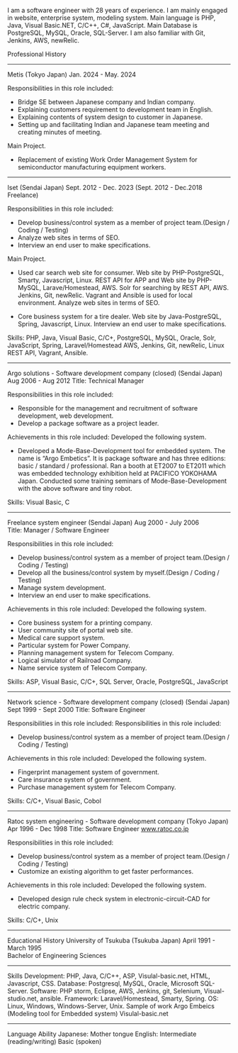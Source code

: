 I am a software engineer with 28 years of experience.
I am mainly engaged in website, enterprise system, modeling system.
Main language is PHP, Java, Visual Basic.NET, C/C++, C#, JavaScript.
Main Database is PostgreSQL, MySQL, Oracle, SQL-Server.
I am also familiar with Git, Jenkins, AWS, newRelic.

Professional History

-----
Metis (Tokyo Japan)
Jan. 2024 - May. 2024

Responsibilities in this role included:
 - Bridge SE between Japanese company and Indian company.
 - Explaining customers requirement to development team in English.
 - Explaining contents of system design to customer in Japanese.
 - Setting up and facilitating Indian and Japanese team meeting and creating minutes of meeting.

Main Project.
 - Replacement of existing Work Order Management System for semiconductor manufacturing equipment workers.

-----
Iset (Sendai Japan)
Sept. 2012 - Dec. 2023  (Sept. 2012 - Dec.2018 Freelance)

Responsibilities in this role included:
 - Develop business/control system as a member of project team.(Design / Coding / Testing)
 - Analyze web sites in terms of SEO.
 - Interview an end user to make specifications.

Main Project.
 - Used car search web site for consumer.
Web site by PHP-PostgreSQL, Smarty, Javascript, Linux.
REST API for APP and Web site by PHP-MySQL, Larave/Homestead, AWS.
Solr for searching by REST API, AWS.
Jenkins, Git, newRelic.
Vagrant and Ansible is used for local environment.
Analyze web sites in terms of SEO.

 - Core business system for a tire dealer.
Web site by Java-PostgreSQL, Spring, Javascript, Linux.
Interview an end user to make specifications.

Skills:
PHP, Java, Visual Basic, C/C+, PostgreSQL, MySQL, Oracle, Solr, JavaScript, Spring, Laravel/Homestead
AWS, Jenkins, Git, newRelic, Linux REST API, Vagrant, Ansible.

-----
Argo solutions - Software development company (closed) (Sendai Japan)
Aug 2006 - Aug 2012 Title: Technical Manager

Responsibilities in this role included:
 - Responsible for the management and recruitment of software development, web development.
 - Develop a package software as a project leader.

Achievements in this role included:
Developed the following system.
 - Developed a Mode-Base-Development tool for embedded system.
The name is “Argo Embetics”.
 It is package software and has three editions: basic / standard / professional.
 Ran a booth at ET2007 to ET2011 which was embedded technology exhibition held at PACIFICO YOKOHAMA Japan.
 Conducted some training seminars of Mode-Base-Development with the above software and tiny robot.

Skills:
Visual Basic, C


-----
Freelance system engineer (Sendai Japan)
Aug 2000 - July 2006    
Title: Manager / Software Engineer

Responsibilities in this role included:
 - Develop business/control system as a member of project team.(Design / Coding / Testing) 
 - Develop all the business/control system by myself.(Design / Coding / Testing)
 - Manage system development.
 - Interview an end user to make specifications.

Achievements in this role included:
Developed the following system.
 - Core business system for a printing company.
 - User community site of portal web site.
 - Medical care support system.
 - Particular system for Power Company.
 - Planning management system for Telecom Company.
 - Logical simulator of Railroad Company.
 - Name service system of Telecom Company.

Skills:
ASP, Visual Basic, C/C+, SQL Server, Oracle, PostgreSQL, JavaScript


-----
Network science - Software development company (closed) (Sendai Japan)
Sept 1999 - Sept 2000   Title: Software Engineer                     

Responsibilities in this role included:
Responsibilities in this role included:
 - Develop business/control system as a member of project team.(Design / Coding / Testing) 

Achievements in this role included:
Developed the following system.
 - Fingerprint management system of government.
 - Care insurance system of government.
 - Purchase management system for Telecom Company.

Skills:
C/C+, Visual Basic, Cobol

-----
Ratoc system engineering - Software development company (Tokyo Japan)
Apr 1996 - Dec 1998 
Title: Software Engineer                www.ratoc.co.jp

Responsibilities in this role included:
 - Develop business/control system as a member of project team.(Design / Coding / Testing) 
 - Customize an existing algorithm to get faster performances.

Achievements in this role included:
Developed the following system.
 - Developed design rule check system in electronic-circuit-CAD for electric company.

Skills:
C/C+, Unix


-----
Educational History
University of Tsukuba (Tsukuba Japan)
April 1991 - March 1995     
Bachelor of Engineering Sciences
        
-----
Skills
Development:    PHP, Java, C/C++,  ASP, Visulal-basic.net, HTML, Javascript, CSS.
Database:       Postgresql, MySQL, Oracle, Microsoft SQL-Server.
Software:       PHP storm, Eclipse, AWS, Jenkins, git, Selenium, Visual-studio.net, ansible.
Framework:      Laravel/Homestead, Smarty, Spring.
OS:             Linux, Windows, Windows-Server, Unix.
Sample of work  Argo Embeics (Modeling tool for Embedded system) Visulal-basic.net

-----
Language Ability
Japanese:   Mother tongue
English:    Intermediate (reading/writing)
            Basic (spoken)
